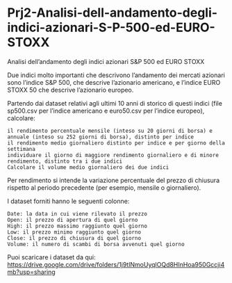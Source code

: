 # Prj2-Analisi-dell-andamento-degli-indici-azionari-S-P-500-ed-EURO-STOXX

Analisi dell’andamento degli indici azionari S&P 500 ed EURO STOXX

Due indici molto importanti che descrivono l’andamento dei mercati azionari sono l’indice S&P 500, che descrive l’azionario americano, e l’indice EURO STOXX 50 che descrive l’azionario europeo.

Partendo dai dataset relativi agli ultimi 10 anni di storico di questi indici (file sp500.csv per l’indice americano e euro50.csv per l’indice europeo), calcolare:

    il rendimento percentuale mensile (inteso su 20 giorni di borsa) e annuale (inteso su 252 giorni di borsa), distinto per indice
    il rendimento medio giornaliero distinto per indice e per giorno della settimana
    individuare il giorno di maggiore rendimento giornaliero e di minore rendimento, distinto tra i due indici
    Calcolare il volume medio giornaliero dei due indici

Per rendimento si intende la variazione percentuale del prezzo di chiusura rispetto al periodo precedente (per esempio, mensile o giornaliero).

I dataset forniti hanno le seguenti colonne:

    Date: la data in cui viene rilevato il prezzo
    Open: il prezzo di apertura di quel giorno
    High: il prezzo massimo raggiunto quel giorno
    Low: il prezzo minimo raggiunto quel giorno
    Close: il prezzo di chiusura di quel giorno
    Volume: il numero di scambi di borsa avvenuti quel giorno

Puoi scaricare i dataset da qui: https://drive.google.com/drive/folders/1j9tlNmoUyqlOQd8HInHoa950Gccji4mb?usp=sharing 